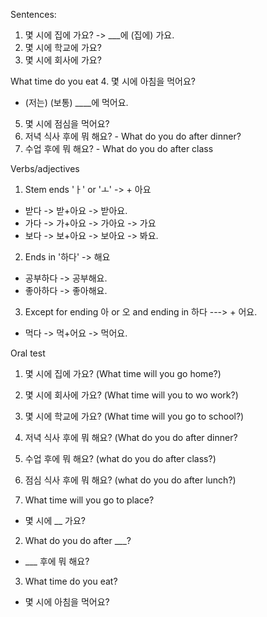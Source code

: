 Sentences:

1. 몇 시에 집에 가요? -> ___에 (집에) 가요.
2. 몇 시에 학교에 가요?
3. 몇 시에 회사에 가요?

What time do you eat
4. 몇 시에 아침을 먹어요?
  - (저는) (보통) ____에 먹어요.
5. 몇 시에 점심을 먹어요?
6. 저녁 식사 후에 뭐 해요? - What do you do after dinner?
7. 수업 후에 뭐 해요? - What do you do after class


Verbs/adjectives

1. Stem ends 'ㅏ' or 'ㅗ' -> + 아요
  - 받다 -> 받+아요 -> 받아요.
  - 가다 -> 가+아요 -> 가아요 -> 가요
  - 보다 -> 보+아요 -> 보아요 -> 봐요.

2. Ends in '하다' -> 해요
  - 공부하다 -> 공부해요.
  - 좋아하다 -> 좋아해요.

3. Except for ending 아 or 오 and ending in 하다 ---> + 어요.
  - 먹다 -> 먹+어요 -> 먹어요.


Oral test

1. 몇 시에 집에 가요? (What time will you go home?)
2. 몇 시에 회사에 가요? (What time will you  to wo work?)
3. 몇 시에 학교에 가요? (What time will you go to school?)
4. 저녁 식사 후에 뭐 해요? (What do you do after dinner?
5. 수업 후에 뭐 해요? (what do you do after class?)
6. 점심 식사 후에 뭐 해요? (what do you do after lunch?)


1. What time will you go to place?
  - 몇 시에 __ 가요?
2. What do you do after ___?
  - ___ 후에 뭐 해요?
3. What time do you eat?
  - 몇 시에 아침을 먹어요?
